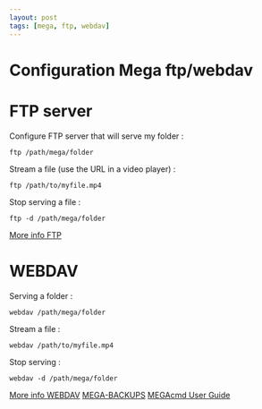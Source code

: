 ```yaml
---
layout: post
tags: [mega, ftp, webdav]
---
```

# Configuration Mega ftp/webdav

# FTP server

Configure FTP server that will serve my folder :

```
ftp /path/mega/folder
```

Stream a file (use the URL in a video player) :

```
ftp /path/to/myfile.mp4
```

Stop serving a file :

```
ftp -d /path/mega/folder
```

[More info FTP](https://github.com/meganz/MEGAcmd/blob/master/contrib/docs/FTP.md)

# WEBDAV

Serving a folder :

```
webdav /path/mega/folder
```

Stream a file :

```
webdav /path/to/myfile.mp4
```

Stop serving :

```
webdav -d /path/mega/folder
```

[More info WEBDAV](https://github.com/meganz/MEGAcmd/blob/master/contrib/docs/WEBDAV.md) [MEGA-BACKUPS](https://github.com/meganz/MEGAcmd/blob/master/contrib/docs/BACKUPS.md) [MEGAcmd User Guide](https://github.com/meganz/MEGAcmd/blob/master/UserGuide.md)
